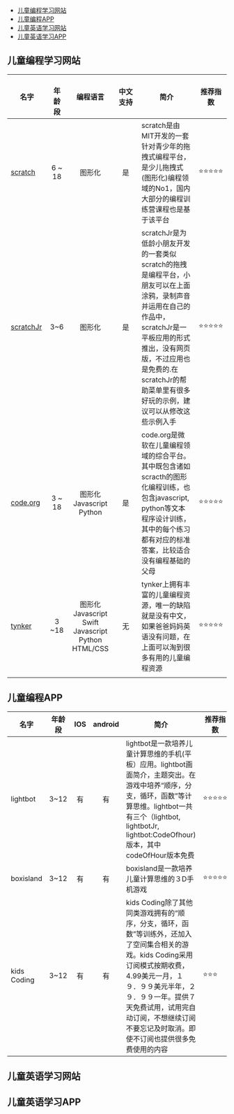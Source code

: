 * [儿童编程学习网站](#儿童编程学习网站)
* [儿童编程APP](#儿童编程APP)
* [儿童英语学习网站](#儿童英语学习网站)
* [儿童英语学习APP](#儿童英语学习APP)

## 儿童编程学习网站

|名字     |　年龄段  | 编程语言 | 中文支持　 | 简介　　|推荐指数|
|--------|:------------:|:---------:|:-----------:|--------|------|
|[scratch](https://scratch.mit.edu/) | 6 ~ 18 | 图形化 | 是 | scratch是由MIT开发的一套针对青少年的拖拽式编程平台，是少儿拖拽式(图形化)编程领域的No1，国内大部分的编程训练营课程也是基于该平台|:star::star::star::star::star:|
|[scratchJr](https://www.scratchjr.org/)| 3~6 | 图形化 | 是　| scratchJr是为低龄小朋友开发的一套类似scratch的拖拽是编程平台，小朋友可以在上面涂鸦，录制声音并运用在自己的作品中，scratchJr是一平板应用的形式推出，没有网页版，不过应用也是免费的.在scratchJr的帮助菜单里有很多好玩的示例，建议可以从修改这些示例入手|:star::star::star::star::star:|
|[code.org](https://code.org/)|3 ~ 18 | 图形化<br>Javascript<br>Python 　| 是 | code.org是微软在儿童编程领域的综合平台。其中既包含诸如scracth的图形化编程训练，也包含javascript, python等文本程序设计训练，其中的每个练习都有对应的标准答案，比较适合没有编程基础的父母|:star::star::star::star::star:|
|[tynker](https://www.tynker.com/)|3 ~18| 图形化<br>Javascript<br>Swift<br>Javascript<br>Python<br>HTML/CSS|无|tynker上拥有丰富的儿童编程资源，唯一的缺陷就是没有中文，如果爸爸妈妈英语没有问题，在上面可以淘到很多有用的儿童编程资源|:star::star::star::star::star:|
|<img width=200/>|<img width=６00/>|<img width=400/>|<img width=450/>|<img width=200/>||


## 儿童编程APP

| 名字　　|年龄段 |IOS|android| 简介　|推荐指数|
|-------|:----:|:---:|:---:|------|-----|
|lightbot|3~12|有|有|lightbot是一款培养儿童计算思维的手机(平板）应用。lightbot画面简介，主题突出。在游戏中培养“顺序，分支，循环，函数”等计算思维。lightbot一共有三个（lightbot, lightbotJr, lightbot:CodeOfhour)版本，其中codeOfHour版本免费|:star::star::star::star::star:|
|boxisland|3~12|有|有|boxisland是一款培养儿童计算思维的３D手机游戏|:star::star::star::star::star:|
|kids Coding|3~12|有|有|kids Coding除了其他同类游戏拥有的“顺序，分支，循环，函数”等训练外，还加入了空间集合相关的游戏。kids Coding采用订阅模式按期收费，4.99美元一月，１９．９９美元半年，２９．９９一年。提供７天免费试用，试用完自动订阅，不想继续订阅不要忘记及时取消。即使不订阅也提供很多免费使用的内容|:star::star::star:|

## 儿童英语学习网站

## 儿童英语学习APP
